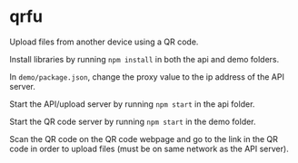# qrfu
Upload files from another device using a QR code.

Install libraries by running `npm install` in both the api and demo folders.

In `demo/package.json`, change the proxy value to the ip address of the API server.

Start the API/upload server by running `npm start` in the api folder.

Start the QR code server by running `npm start` in the demo folder.

Scan the QR code on the QR code webpage and go to the link in the QR code in order to upload files (must be on same network as the API server).
